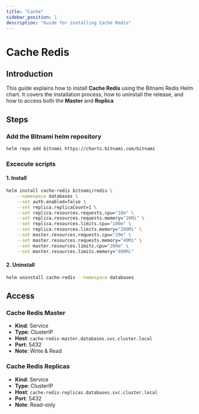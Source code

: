 ```yaml
---
title: "Cache"
sidebar_position: 1
description: "Guide for installing Cache Redis"
---
```

# Cache Redis
## Introduction
This guide explains how to install **Cache Redis** using the Bitnami Redis Helm chart. It covers the installation process, how to uninstall the release, and how to access both the **Master** and **Replica**
## Steps
### Add the Bitnami helm repository
```bash
helm repo add bitnami https://charts.bitnami.com/bitnami
```
### Excecute scripts
#### 1. Install
```bash
helm install cache-redis bitnami/redis \
    --namespace databases \
    --set auth.enabled=false \
    --set replica.replicaCount=1 \
    --set replica.resources.requests.cpu="10m" \
    --set replica.resources.requests.memory="20Mi" \
    --set replica.resources.limits.cpu="100m" \
    --set replica.resources.limits.memory="200Mi" \
    --set master.resources.requests.cpu="20m" \
    --set master.resources.requests.memory="40Mi" \
    --set master.resources.limits.cpu="200m" \
    --set master.resources.limits.memory="400Mi"
```
#### 2. Uninstall
```bash
helm uninstall cache-redis --namespace databases
```
## Access 
### Cache Redis Master
- **Kind**: Service  
- **Type**: ClusterIP  
- **Host**: `cache-redis-master.databases.svc.cluster.local`  
- **Port**: 5432
- **Note**: Write & Read
### Cache Redis Replicas
- **Kind**: Service  
- **Type**: ClusterIP  
- **Host**: `cache-redis-replicas.databases.svc.cluster.local`  
- **Port**: 5432
- **Note**: Read-only